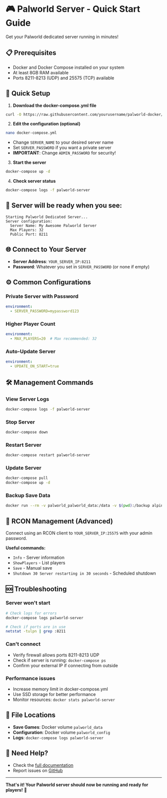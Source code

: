 # 🎮 Palworld Server - Quick Start Guide

Get your Palworld dedicated server running in minutes!

## 📋 Prerequisites

- Docker and Docker Compose installed on your system
- At least 8GB RAM available
- Ports 8211-8213 (UDP) and 25575 (TCP) available

## 🚀 Quick Setup

1. **Download the docker-compose.yml file**
```bash
curl -O https://raw.githubusercontent.com/yourusername/palworld-docker/main/docker-compose.yml
```

2. **Edit the configuration (optional)**
```bash
nano docker-compose.yml
```
- Change `SERVER_NAME` to your desired server name
- Set `SERVER_PASSWORD` if you want a private server
- **IMPORTANT**: Change `ADMIN_PASSWORD` for security!

3. **Start the server**
```bash
docker-compose up -d
```

4. **Check server status**
```bash
docker-compose logs -f palworld-server
```

## 🎯 Server will be ready when you see:
```
Starting Palworld Dedicated Server...
Server configuration:
  Server Name: My Awesome Palworld Server
  Max Players: 32
  Public Port: 8211
```

## 🌐 Connect to Your Server

- **Server Address**: `YOUR_SERVER_IP:8211`
- **Password**: Whatever you set in `SERVER_PASSWORD` (or none if empty)

## ⚙️ Common Configurations

### Private Server with Password
```yaml
environment:
  - SERVER_PASSWORD=mypassword123
```

### Higher Player Count
```yaml
environment:
  - MAX_PLAYERS=20  # Max recommended: 32
```

### Auto-Update Server
```yaml
environment:
  - UPDATE_ON_START=true
```

## 🛠️ Management Commands

### View Server Logs
```bash
docker-compose logs -f palworld-server
```

### Stop Server
```bash
docker-compose down
```

### Restart Server
```bash
docker-compose restart palworld-server
```

### Update Server
```bash
docker-compose pull
docker-compose up -d
```

### Backup Save Data
```bash
docker run --rm -v palworld_palworld_data:/data -v $(pwd):/backup alpine tar czf /backup/palworld-backup-$(date +%Y%m%d).tar.gz -C /data .
```

## 🔧 RCON Management (Advanced)

Connect using an RCON client to `YOUR_SERVER_IP:25575` with your admin password.

**Useful commands:**
- `Info` - Server information
- `ShowPlayers` - List players
- `Save` - Manual save
- `Shutdown 30 Server restarting in 30 seconds` - Scheduled shutdown

## 🆘 Troubleshooting

### Server won't start
```bash
# Check logs for errors
docker-compose logs palworld-server

# Check if ports are in use
netstat -tulpn | grep :8211
```

### Can't connect
- Verify firewall allows ports 8211-8213 UDP
- Check if server is running: `docker-compose ps`
- Confirm your external IP if connecting from outside

### Performance issues
- Increase memory limit in docker-compose.yml
- Use SSD storage for better performance
- Monitor resources: `docker stats palworld-server`

## 📁 File Locations

- **Save Games**: Docker volume `palworld_data`
- **Configuration**: Docker volume `palworld_config`
- **Logs**: `docker-compose logs palworld-server`

## 🔄 Need Help?

- Check the [full documentation](https://hub.docker.com/r/crezty/palworld-server)
- Report issues on [GitHub](https://github.com/yourusername/palworld-docker/issues)

---

**That's it! Your Palworld server should now be running and ready for players!** 🎉